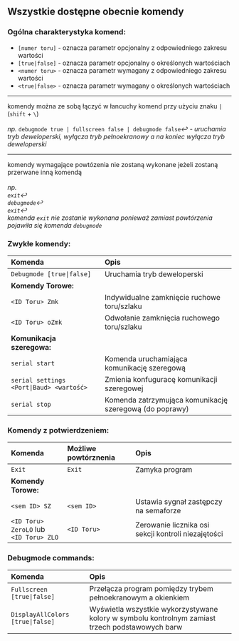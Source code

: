 ## Wszystkie dostępne obecnie komendy
### Ogólna charakterystyka komend:
- `[numer toru]` - oznacza parametr opcjonalny z odpowiedniego zakresu wartości
- `[true|false]` - oznacza parametr opcjonalny o określonych wartościach
- `<numer toru>` - oznacza parametr wymagany z odpowiedniego zakresu wartości
- `<true|false>` - oznacza parametr wymagany o określonych wartościach

---

komendy można ze sobą łączyć w łancuchy komend przy użyciu znaku `|` (`shift` + `\`)<br>
<br>
*np.* `debugmode true | fullscreen false | debugmode false`*&hookleftarrow; - uruchamia tryb deweloperski, wyłącza tryb pełnoekranowy a na koniec wyłącza tryb deweloperski*

---

komendy wymagające powtózenia nie zostaną wykonane jeżeli zostaną przerwane inną komendą<br>
<br>
*np.<br>
`exit`&hookleftarrow;<br>
`debugmode`&hookleftarrow;<br>
`exit`&hookleftarrow;<br>
komenda `exit` nie zostanie wykonana ponieważ zamiast powtórzenia pojawiła się komenda `debugmode`*

### Zwykłe komendy:

| Komenda | Opis |
|:--- |:--- |
|`Debugmode [true\|false]` |Uruchamia tryb deweloperski|
|<b>Komendy Torowe:</b>|
|`<ID Toru> Zmk`| Indywidualne zamknięcie ruchowe toru/szlaku|
|`<ID Toru> oZmk`| Odwołanie zamknięcia ruchowego toru/szlaku|
|<b>Komunikacja szeregowa:</b>|
|`serial start`| Komenda uruchamiająca komunikację szeregową|
|`serial settings <Port\|Baud> <wartość>`| Zmienia konfuguracę komunikacji szeregowej|
|`serial stop`|Komenda zatrzymująca komunikację szeregową (do poprawy)|

### Komendy z potwierdzeniem:

| Komenda | Możliwe powtórznenia | Opis |
| :--- | :--- | :--- |
|`Exit`|`Exit`|Zamyka program|
|<b>Komendy Torowe:</b>|
|`<sem ID> SZ`|`<sem ID>`|Ustawia sygnał zastępczy na semaforze|
|`<ID Toru> ZeroLO` lub<br>`<ID Toru> ZLO`|`<ID Toru>`|Zerowanie licznika osi sekcji kontroli niezajętości|

### Debugmode commands:
| Komenda | Opis |
| :--- |:--- |
| `Fullscreen [true\|false]` | Przełącza program pomiędzy trybem pełnoekranowym a okienkiem |
| `DisplayAllColors [true\|false]` | Wyświetla wszystkie wykorzystywane kolory w symbolu kontrolnym zamiast trzech podstawowych barw |